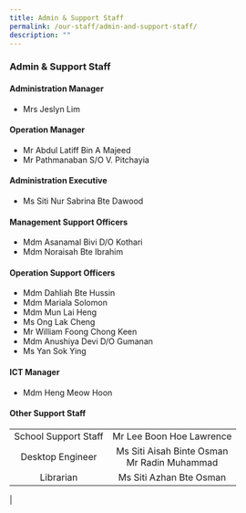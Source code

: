 ```yaml
---
title: Admin & Support Staff
permalink: /our-staff/admin-and-support-staff/
description: ""
---
```

### **Admin & Support Staff**

#### **Administration Manager**
*   Mrs Jeslyn Lim

#### **Operation Manager**
*   Mr Abdul Latiff Bin A Majeed  
*   Mr Pathmanaban S/O V. Pitchayia

#### **Administration Executive**
* Ms Siti Nur Sabrina Bte Dawood

#### **Management Support Officers**
*   Mdm Asanamal Bivi D/O Kothari
*   Mdm Noraisah Bte Ibrahim

#### **Operation Support Officers**
*   Mdm Dahliah Bte Hussin
*   Mdm Mariala Solomon  
*   Mdm Mun Lai Heng  
*   Ms Ong Lak Cheng
*   Mr William Foong Chong Keen
*   Mdm Anushiya Devi D/O Gumanan
*   Ms Yan Sok Ying

#### **ICT Manager**
* Mdm Heng Meow Hoon

#### **Other Support Staff**

|||
|:---:|:---:|
| School Support Staff | Mr Lee Boon Hoe Lawrence |
| Desktop Engineer | Ms Siti Aisah Binte Osman<br>Mr Radin Muhammad |
| Librarian | Ms Siti Azhan Bte Osman |
|